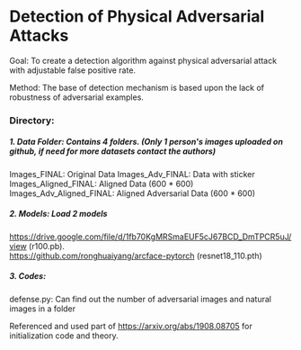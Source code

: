 # Detection of Physical Adversarial Attacks

Goal: To create a detection algorithm against physical adversarial attack with adjustable false positive rate.

Method: The base of detection mechanism is based upon the lack of robustness of adversarial examples. 



### Directory:

##### 1. Data Folder: Contains 4 folders. (Only 1 person's images uploaded on github, if need for more datasets contact the authors)

Images_FINAL: Original Data
Images_Adv_FINAL: Data with sticker
Images_Aligned_FINAL: Aligned Data (600 * 600)
Images_Adv_Aligned_FINAL: Aligned Adversarial Data (600 * 600)

##### 2. Models: Load 2 models

https://drive.google.com/file/d/1fb70KgMRSmaEUF5cJ67BCD_DmTPCR5uJ/view (r100.pb).    
https://github.com/ronghuaiyang/arcface-pytorch (resnet18_110.pth)

##### 3. Codes: 

defense.py: Can find out the number of adversarial images and natural images in a folder

Referenced and used part of https://arxiv.org/abs/1908.08705 for initialization code and theory.



